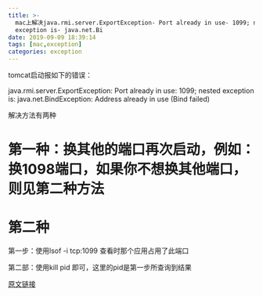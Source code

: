 ```yaml
---
title: >-
  mac上解决java.rmi.server.ExportException- Port already in use- 1099; nested
  exception is- java.net.Bi
date: 2019-09-09 18:39:14
tags: [mac,exception]
categories: exception
---
```


tomcat启动报如下的错误：

java.rmi.server.ExportException: Port already in use: 1099; nested exception is: java.net.BindException: Address already in use (Bind failed)

解决方法有两种

# 第一种：换其他的端口再次启动，例如：换1098端口，如果你不想换其他端口，则见第二种方法

# 第二种

第一步：使用lsof -i tcp:1099 查看时那个应用占用了此端口

第二部：使用kill pid 即可，这里的pid是第一步所查询到结果


[原文链接](https://blog.csdn.net/u010412719/article/details/76724125)
